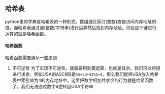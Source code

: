 ## 哈希表
python里的字典是哈希表的一种形式。数组通过索引(整数)直接访问内存地址的值，而哈希表通过键(整数/字符串)进行运算然后找到内存地址。而给这个键进行运算的就是哈希函数。

#### 哈希函数
哈希函数需要遵从一些原则
1. 不可逆性
为了实现不可逆性，就需要用到模运算，也就是其余。我们可以将键进行求余，例如USA的ASCII码是`55+53+41%5=4`，那么我们就把USA放入哈希表中索引值为4的内存地址中。这里把数字相加并求余的行为就是哈希函数了。我们无法通过数字4逆转回USA字符串